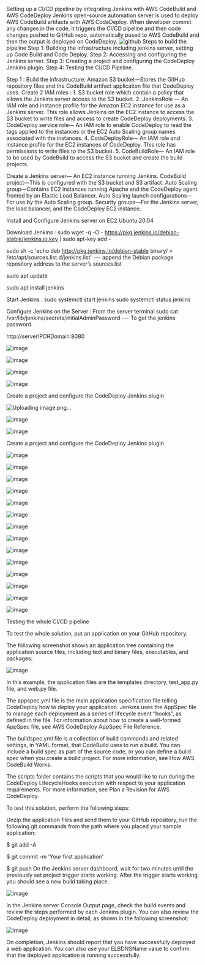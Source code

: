 Setting up a CI/CD pipeline by integrating Jenkins with AWS CodeBuild and AWS CodeDeploy
Jenkins open-source automation server is used to deploy AWS CodeBuild artifacts with AWS CodeDeploy.
When developer commit any changes in the code, it triggers the CI/CD pipeline and then code changes pushed to GitHub repo, automatically pused to AWS CodeBuild and then the output is deployed on CodeDeploy. 
![github](https://github.com/CloudRespoProject/Jenkins/assets/144565485/ab887e1c-cd44-4f5b-8a55-3b217dfa0439)
Steps to build the pipeline
Step 1: Building the infrastructure including jenkins server, setting up Code Build and Code Deploy.
Step 2: Accessing and configuring the Jenkins server. 
Step 3: Creating a project and configuring the CodeDeploy Jenkins plugin.
Step 4: Testing the CI/CD Pipeline. 

Step 1 : Build the infrastructure:
Amazon S3 bucket—Stores the GitHub repository files and the CodeBuild artifact application file that CodeDeploy uses. 
Create 2 IAM roles : 1. S3 bucket role which contain a policy that allows the Jenkins server access to the S3 bucket.
                     2. JenkinsRole — An IAM role and instance profile for the Amazon EC2 instance for use as a Jenkins server. This role 
                        allows Jenkins on the EC2 instance to access the S3 bucket to write files and access to create CodeDeploy deployments. 
                     3. CodeDeploy service role— An IAM role to enable CodeDeploy to read the tags applied to the instances or the EC2 Auto 
                        Scaling group names associated with the instances.
                     4. CodeDeployRole— An IAM role and instance profile for the EC2 instances of CodeDeploy. This role has permissions to write files to the S3 bucket. 
                     5. CodeBuildRole—  An IAM role to be used by CodeBuild to access the S3 bucket and create the build projects.
                     
Create a Jenkins server— An EC2 instance running Jenkins.
CodeBuild project—This is configured with the S3 bucket and S3 artifact.
Auto Scaling group—Contains EC2 instances running Apache and the CodeDeploy agent fronted by an Elastic Load Balancer. Auto Scaling launch configurations—For use by the Auto Scaling group. Security groups—For the Jenkins server, the load balancer, and the CodeDeploy EC2 instance.

Install and Configure Jenkins server on EC2 Ubuntu 20.04
        
Download Jenkins :  sudo wget -q -O - https://pkg.jenkins.io/debian-stable/jenkins.io.key | sudo apt-key add -
        
sudo sh -c 'echo deb http://pkg.jenkins.io/debian-stable binary/ > /etc/apt/sources.list.d/jenkins.list' --- append the Debian package repository address to the server’s sources.list
        
sudo apt update
        
sudo apt install jenkins


Start Jenkins : sudo systemctl start jenkins
                sudo systemctl status jenkins



 


Configure Jenkins on the Server : 
From the server terminal sudo cat /var/lib/jenkins/secrets/initialAdminPassword --- To get the jenkins password.

http://serverIPORDomain:8080

![image](https://github.com/CloudRespoProject/Jenkins/assets/144565485/9f7c6a6c-cb7e-449f-ac10-edcf73d88ee3)

![image](https://github.com/CloudRespoProject/Jenkins/assets/144565485/3ea2ae3a-3068-4b86-b387-bfda90bb1066)

![image](https://github.com/CloudRespoProject/Jenkins/assets/144565485/9eff4c70-0bf4-447f-be16-f84c55e926f4)

![image](https://github.com/CloudRespoProject/Jenkins/assets/144565485/60e995bd-9474-48f7-a5ac-8cdc6b8e0f99)



Create a project and configure the CodeDeploy Jenkins plugin

![Uploading image.png…]()


![image](https://github.com/CloudRespoProject/Jenkins/assets/144565485/5f222bee-469c-40a1-b18d-a7eeecc3b372)

![image](https://github.com/CloudRespoProject/Jenkins/assets/144565485/420493bf-4591-4e92-9023-884877d2ba39)

Create a project and configure the CodeDeploy Jenkins plugin

![image](https://github.com/CloudRespoProject/Jenkins/assets/144565485/b4617112-7476-4f1b-84ad-0f669c6d6cba)
                     
![image](https://github.com/CloudRespoProject/Jenkins/assets/144565485/c0f82611-695d-41cb-8196-75e7f6842c7c)


![image](https://github.com/CloudRespoProject/Jenkins/assets/144565485/4c65c2f3-ca6e-4d1f-8f18-8ef8cb32fbd4)


![image](https://github.com/CloudRespoProject/Jenkins/assets/144565485/50d002b2-8445-42f3-87d2-ec9cbb3fe83d)

![image](https://github.com/CloudRespoProject/Jenkins/assets/144565485/707d9413-65ab-420a-be06-dabf937e57d0)


![image](https://github.com/CloudRespoProject/Jenkins/assets/144565485/5579749a-1e79-43d8-8a47-807bab2c2739)

![image](https://github.com/CloudRespoProject/Jenkins/assets/144565485/9bc49ad3-3f49-48b2-95df-0e19cf5ba7b4)


![image](https://github.com/CloudRespoProject/Jenkins/assets/144565485/539ced56-94cb-4102-89c0-e7b1f7451cf9)

![image](https://github.com/CloudRespoProject/Jenkins/assets/144565485/89d53a84-88d1-4261-9ed7-e38d07d11a87)


![image](https://github.com/CloudRespoProject/Jenkins/assets/144565485/9afc8e95-c44d-4d77-8fa4-a379de5eb36d)


![image](https://github.com/CloudRespoProject/Jenkins/assets/144565485/d682d773-c7f9-4717-8d52-19639d8b1c82)

![image](https://github.com/CloudRespoProject/Jenkins/assets/144565485/87b90d0e-23ec-46bf-a47b-56affce30b8b)


![image](https://github.com/CloudRespoProject/Jenkins/assets/144565485/cadd2ac3-af05-4761-b249-bd7199159923)


![image](https://github.com/CloudRespoProject/Jenkins/assets/144565485/78af41b7-4fba-480e-83a8-bf730fb864bc)



Testing the whole CI/CD pipeline

To test the whole solution, put an application on your GitHub repository.

The following screenshot shows an application tree containing the application source files, including text and binary files, executables, and packages:

![image](https://github.com/CloudRespoProject/Jenkins/assets/144565485/fb8d1fe3-25f7-4a27-8f5d-241c9009bef4)

In this example, the application files are the templates directory, test_app.py file, and web.py file.

The appspec.yml file is the main application specification file telling CodeDeploy how to deploy your application. Jenkins uses the AppSpec file to manage each deployment as a series of lifecycle event “hooks”, as defined in the file. For information about how to create a well-formed AppSpec file, see AWS CodeDeploy AppSpec File Reference.

The buildspec.yml file is a collection of build commands and related settings, in YAML format, that CodeBuild uses to run a build. You can include a build spec as part of the source code, or you can define a build spec when you create a build project. For more information, see How AWS CodeBuild Works.

The scripts folder contains the scripts that you would like to run during the CodeDeploy LifecycleHooks execution with respect to your application requirements. For more information, see Plan a Revision for AWS CodeDeploy.

To test this solution, perform the following steps:

Unzip the application files and send them to your GitHub repository, run the following git commands from the path where you placed your sample application:

$ git add -A

$ git commit -m 'Your first application'

$ git push On the Jenkins server dashboard, wait for two minutes until the previously set project trigger starts working. After the trigger starts working, you should see a new build taking place.

![image](https://github.com/CloudRespoProject/Jenkins/assets/144565485/839fbeb0-75f7-4de3-add6-f6603c2e4c1b)


In the Jenkins server Console Output page, check the build events and review the steps performed by each Jenkins plugin. You can also review the CodeDeploy deployment in detail, as shown in the following screenshot:

![image](https://github.com/CloudRespoProject/Jenkins/assets/144565485/5acb81b6-e512-4474-adca-6a0b1dcacc14)

On completion, Jenkins should report that you have successfully deployed a web application. You can also use your ELBDNSName value to confirm that the deployed application is running successfully.

